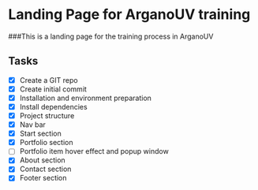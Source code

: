 # Landing Page for ArganoUV training
###This is a landing page for the training process in ArganoUV 

## Tasks
- [x] Create a GIT repo
- [x] Create initial commit
- [x] Installation and environment preparation
- [x] Install dependencies
- [x] Project structure
- [x] Nav bar
- [x] Start section
- [x] Portfolio section
- [ ] Portfolio item hover effect and popup window
- [x] About section
- [x] Contact section
- [x] Footer section

